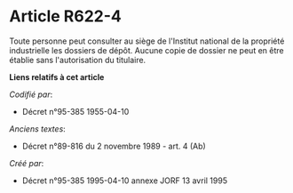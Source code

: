 # Article R622-4

Toute personne peut consulter au siège de l'Institut national de la propriété industrielle les dossiers de dépôt. Aucune
copie de dossier ne peut en être établie sans l'autorisation du titulaire.

**Liens relatifs à cet article**

_Codifié par_:

  - Décret n°95-385 1955-04-10

_Anciens textes_:

  - Décret n°89-816 du 2 novembre 1989 - art. 4 (Ab)

_Créé par_:

  - Décret n°95-385 1995-04-10 annexe JORF 13 avril 1995
